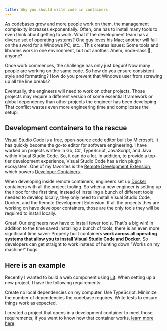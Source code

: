```yaml
---
title: Why you should write code in containers
---
```


As codebases grow and more people work on them, the management complexity increases exponentially. Often, one has to install many tools to even think about getting to work. What if the development team has a diverse set of operating systems? One guy loves his Mac; another will fall on the sword for a Windows PC, etc... This creates issues: Some tools and libraries work in one environment, but not another. Ahem, node-sass 🤮, anyone?

Once work commences, the challenge has only just begun! Now many people are working on the same code. So how do you ensure consistent style and formatting? How do you prevent that Windows user from screwing up all the line breaks?

Eventually, the engineers will need to work on other projects. Those projects may require a different version of some essential framework or global dependency than other projects the engineer has been developing. That conflict wastes even more engineering time and complicates the setup.

## Development containers to the rescue

[Visual Studio Code](https://code.visualstudio.com/) is a free, open-source code editor built by Microsoft. It has quickly become the go-to editor for software engineering. I have worked on projects written in Go, C#, TypeScript, JavaScript, and Java within Visual Studio Code. So, it can do a lot. In addition, to provide a top-tier development experience, Visual Studio Code has a rich plugin ecosystem. One of my favorites is the [Remote Development Extension](https://marketplace.visualstudio.com/items?itemName=ms-vscode-remote.vscode-remote-extensionpack), which powers [Developer Containers](https://code.visualstudio.com/docs/remote/containers).

When developing inside remote containers, engineers set up [Docker](https://www.docker.com/) containers with all the project tooling. So when a new engineer is setting up their box for the first time, instead of installing a bunch of different tools needed to develop locally, they only need to install Visual Studio Code, Docker, and the Remote Development Extension. If all the projects they are working on have developer containers, those are the only tools they will be required to install locally.

Great! Our engineers now have to install fewer tools. That's a big win! In addition to the time saved installing a bunch of tools, there is an even more significant time saver: Properly built containers __work across all operating systems that allow you to install Visual Studio Code and Docker__. So developers can get straight to work instead of hunting down "Works on my machine!" bugs.

## Here is an example

Recently I wanted to build a web component using [Lit](https://lit.dev/). When setting up a new project, I have the following requirements:

Create no local dependencies on my computer.
Use TypeScript.
Minimize the number of dependencies the codebase requires.
Write tests to ensure things work as expected.

I created a project that opens in a development container to meet those requirements; if you want to know how that container works, [learn more here](https://github.com/jeremeevans/LitDevContainer).
